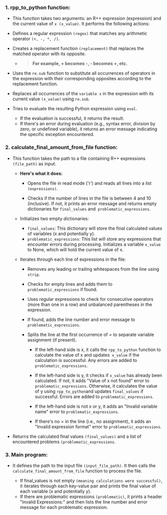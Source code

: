  ### 1. rpp_to_python function:

- This function takes two arguments: an R++ expression (expression) and the current value of ```x (x_value)```. It performs the following actions:

- Defines a regular expression `(regex)` that matches any arithmetic operator ```(+, -, *, /)```.

- Creates a replacement function `(replacement)` that replaces the matched operator with its opposite.
 
     - > **For example, + becomes -, - becomes +, etc.**

- Uses the `re.sub` function to substitute all occurrences of operators in the expression with their corresponding opposites according to the replacement function.

- Replaces all occurrences of the `variable x` in the expression with its current value `(x_value)` using `re.sub`.

- Tries to evaluate the resulting Python expression using `eval`.
  - If the evaluation is successful, it returns the result.
  - If there's an error during evaluation (e.g., syntax error, division by zero, or undefined variable), it returns an error message indicating the specific exception encountered.

### 2. calculate_final_amount_from_file function:

- This function takes the path to a file containing R++ expressions `(file_path)` as input.
  -  **Here's what it does:**

       - Opens the file in read mode ('r') and reads all lines into a list `(expressions)`.

       - Checks if the number of lines in the file is between 4 and 10 (inclusive). If not, it prints an error message and returns empty dictionaries for `final_values` and` problematic_expressions`.

  - Initializes two empty dictionaries:

       - `final_values`: This dictionary will store the final calculated values of variables (x and potentially y).
       - `problematic_expressions`: This list will store any expressions that encounter errors during processing.
Initializes a variable `x_value` to None, which will hold the current value of x.

  - Iterates through each line of expressions in the file:

       - Removes any leading or trailing whitespaces from the line using `strip`.
       - Checks for empty lines and adds them to `problematic_expressions` if found.
       - Uses regular expressions to check for consecutive operators (more than one in a row) and unbalanced parentheses in the expression.
       -  If found, adds the line number and error message to `problematic_expressions`.
       - Splits the line at the first occurrence of = to separate variable assignment (if present).
  
            - If the left-hand side is x, it calls the `rpp_to_python` function to calculate the value of x and updates` x_value` if the calculation is successful. Any errors are added to` problematic_expressions`.
              
            - If the left-hand side is y, it checks if `x_value` has already been calculated. If not, it adds "Value of x not found" error to `problematic_expressions`. Otherwise, it calculates the value of y using `rpp_to_python`and updates `final_values` if successful. Errors are added to `problematic_expressions`.
             
            - If the left-hand side is not x or y, it adds an "Invalid variable name" error to `problematic_expressions`.

            - If there's no = in the line (i.e., no assignment), it adds an "Invalid expression format" error to `problematic_expressions`.  
- Returns the calculated final values `(final_values)` and a list of encountered problems `(problematic_expressions`.

### 3. Main program:

- It defines the path to the input file `(input_file_path)`. It then calls the `calculate_final_amount_from_file` function to process the file.

    - If final_values is not empty `(meaning calculations were successful)`, it iterates through each key-value pair and prints the final value of each variable (x and potentially y).
    - If there are problematic expressions `(problematic)`, it prints a header "Invalid Expressions:" and then lists the line number and error message for each problematic expression.
